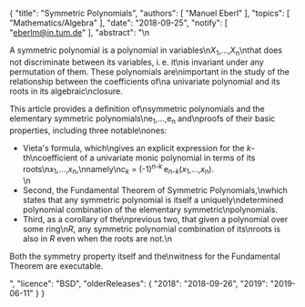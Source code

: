 {
    "title": "Symmetric Polynomials",
    "authors": [
        "Manuel Eberl"
    ],
    "topics": [
        "Mathematics/Algebra"
    ],
    "date": "2018-09-25",
    "notify": [
        "eberlm@in.tum.de"
    ],
    "abstract": "\n<p>A symmetric polynomial is a polynomial in variables\n<em>X</em><sub>1</sub>,&hellip;,<em>X</em><sub>n</sub>\nthat does not discriminate between its variables, i.&thinsp;e. it\nis invariant under any permutation of them. These polynomials are\nimportant in the study of the relationship between the coefficients of\na univariate polynomial and its roots in its algebraic\nclosure.</p> <p>This article provides a definition of\nsymmetric polynomials and the elementary symmetric polynomials\ne<sub>1</sub>,&hellip;,e<sub>n</sub> and\nproofs of their basic properties, including three notable\nones:</p> <ul> <li> Vieta's formula, which\ngives an explicit expression for the <em>k</em>-th\ncoefficient of a univariate monic polynomial in terms of its roots\n<em>x</em><sub>1</sub>,&hellip;,<em>x</em><sub>n</sub>,\nnamely\n<em>c</em><sub><em>k</em></sub> = (-1)<sup><em>n</em>-<em>k</em></sup>&thinsp;e<sub><em>n</em>-<em>k</em></sub>(<em>x</em><sub>1</sub>,&hellip;,<em>x</em><sub>n</sub>).</li>\n<li>Second, the Fundamental Theorem of Symmetric Polynomials,\nwhich states that any symmetric polynomial is itself a uniquely\ndetermined polynomial combination of the elementary symmetric\npolynomials.</li> <li>Third, as a corollary of the\nprevious two, that given a polynomial over some ring\n<em>R</em>, any symmetric polynomial combination of its\nroots is also in <em>R</em> even when the roots are not.\n</ul> <p> Both the symmetry property itself and the\nwitness for the Fundamental Theorem are executable. </p>",
    "licence": "BSD",
    "olderReleases": {
        "2018": "2018-09-26",
        "2019": "2019-06-11"
    }
}